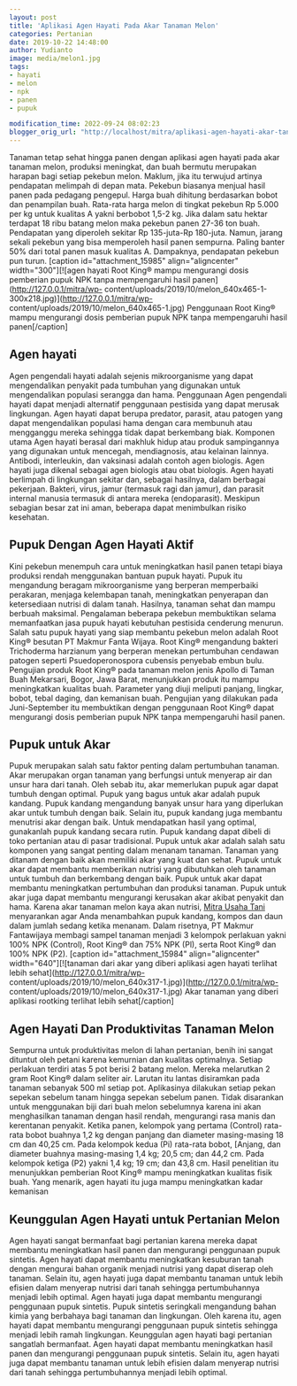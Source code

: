 ```yaml
---
layout: post
title: 'Aplikasi Agen Hayati Pada Akar Tanaman Melon'
categories: Pertanian
date: 2019-10-22 14:48:00
author: Yudianto
image: media/melon1.jpg
tags:
- hayati
- melon
- npk
- panen
- pupuk

modification_time: 2022-09-24 08:02:23
blogger_orig_url: "http://localhost/mitra/aplikasi-agen-hayati-akar-tanaman-melon.html"
---
```


Tanaman tetap sehat hingga panen dengan aplikasi agen hayati pada akar tanaman
melon, produksi meningkat, dan buah bermutu merupakan harapan bagi setiap
pekebun melon. Maklum, jika itu terwujud artinya pendapatan melimpah di depan
mata. Pekebun biasanya menjual hasil panen pada pedagang pengepul. Harga buah
dihitung berdasarkan bobot dan penampilan buah. Rata-rata harga melon di
tingkat pekebun Rp 5.000 per kg untuk kualitas A yakni berbobot 1,5-2 kg. Jika
dalam satu hektar terdapat 18 ribu batang melon maka pekebun panen 27-36 ton
buah. Pendapatan yang diperoleh sekitar Rp 135-juta-Rp 180-juta. Namun, jarang
sekali pekebun yang bisa memperoleh hasil panen sempurna. Paling banter 50%
dari total panen masuk kualitas A. Dampaknya, pendapatan pekebun pun turun.
[caption id="attachment_15985" align="aligncenter" width="300"][![agen hayati
Root King® mampu mengurangi dosis pemberian pupuk NPK tanpa mempengaruhi hasil
panen](http://127.0.0.1/mitra/wp-
content/uploads/2019/10/melon_640x465-1-300x218.jpg)](http://127.0.0.1/mitra/wp-
content/uploads/2019/10/melon_640x465-1.jpg) Penggunaan Root King® mampu
mengurangi dosis pemberian pupuk NPK tanpa mempengaruhi hasil panen[/caption]

## Agen hayati

Agen pengendali hayati adalah sejenis mikroorganisme yang dapat mengendalikan
penyakit pada tumbuhan yang digunakan untuk mengendalikan populasi serangga
dan hama. Penggunaan Agen pengendali hayati dapat menjadi alternatif
penggunaan pestisida yang dapat merusak lingkungan. Agen hayati dapat berupa
predator, parasit, atau patogen yang dapat mengendalikan populasi hama dengan
cara membunuh atau mengganggu mereka sehingga tidak dapat berkembang biak.
Komponen utama Agen hayati berasal dari makhluk hidup atau produk sampingannya
yang digunakan untuk mencegah, mendiagnosis, atau kelainan lainnya. Antibodi,
interleukin, dan vaksinasi adalah contoh agen biologis. Agen hayati juga
dikenal sebagai agen biologis atau obat biologis. Agen hayati berlimpah di
lingkungan sekitar dan, sebagai hasilnya, dalam berbagai pekerjaan. Bakteri,
virus, jamur (termasuk ragi dan jamur), dan parasit internal manusia termasuk
di antara mereka (endoparasit). Meskipun sebagian besar zat ini aman, beberapa
dapat menimbulkan risiko kesehatan.

## Pupuk Dengan Agen Hayati Aktif

Kini pekebun menempuh cara untuk meningkatkan hasil panen tetapi biaya
produksi rendah menggunakan bantuan pupuk hayati. Pupuk itu mengandung beragam
mikroorganisme yang berperan memperbaiki perakaran, menjaga kelembapan tanah,
meningkatkan penyerapan dan ketersediaan nutrisi di dalam tanah. Hasilnya,
tanaman sehat dan mampu berbuah maksimal. Pengalaman beberapa pekebun
membuktikan selama memanfaatkan jasa pupuk hayati kebutuhan pestisida
cenderung menurun. Salah satu pupuk hayati yang siap membantu pekebun melon
adalah Root King® besutan PT Makmur Fanta Wijaya. Root King® mengandung
bakteri Trichoderma harzianum yang berperan menekan pertumbuhan cendawan
patogen seperti Psuedoperonospora cubensis penyebab embun bulu. Pengujian
produk Root King® pada tanaman melon jenis Apollo di Taman Buah Mekarsari,
Bogor, Jawa Barat, menunjukkan produk itu mampu meningkatkan kualitas buah.
Parameter yang diuji meliputi panjang, lingkar, bobot, tebal daging, dan
kemanisan buah. Pengujian yang dilakukan pada Juni-September itu membuktikan
dengan penggunaan Root King® dapat mengurangi dosis pemberian pupuk NPK tanpa
mempengaruhi hasil panen.

## Pupuk untuk Akar

Pupuk merupakan salah satu faktor penting dalam pertumbuhan tanaman. Akar
merupakan organ tanaman yang berfungsi untuk menyerap air dan unsur hara dari
tanah. Oleh sebab itu, akar memerlukan pupuk agar dapat tumbuh dengan optimal.
Pupuk yang bagus untuk akar adalah pupuk kandang. Pupuk kandang mengandung
banyak unsur hara yang diperlukan akar untuk tumbuh dengan baik. Selain itu,
pupuk kandang juga membantu menutrisi akar dengan baik. Untuk mendapatkan
hasil yang optimal, gunakanlah pupuk kandang secara rutin. Pupuk kandang dapat
dibeli di toko pertanian atau di pasar tradisional. Pupuk untuk akar adalah
salah satu komponen yang sangat penting dalam menanam tanaman. Tanaman yang
ditanam dengan baik akan memiliki akar yang kuat dan sehat. Pupuk untuk akar
dapat membantu memberikan nutrisi yang dibutuhkan oleh tanaman untuk tumbuh
dan berkembang dengan baik. Pupuk untuk akar dapat membantu meningkatkan
pertumbuhan dan produksi tanaman. Pupuk untuk akar juga dapat membantu
mengurangi kerusakan akar akibat penyakit dan hama. Karena akar tanaman melon
kaya akan nutrisi, [Mitra Usaha Tani](http://127.0.0.1/mitra) menyarankan agar
Anda menambahkan pupuk kandang, kompos dan daun dalam jumlah sedang ketika
menanam. Dalam risetnya, PT Makmur Fantawijaya membagi sampel tanaman menjadi
3 kelompok perlakuan yakni 100% NPK (Control), Root King® dan 75% NPK (Pl),
serta Root King® dan 100% NPK (P2). [caption id="attachment_15984"
align="aligncenter" width="640"][![tanaman dari akar yang diberi aplikasi agen
hayati terlihat lebih sehat](http://127.0.0.1/mitra/wp-
content/uploads/2019/10/melon_640x317-1.jpg)](http://127.0.0.1/mitra/wp-
content/uploads/2019/10/melon_640x317-1.jpg) Akar tanaman yang diberi aplikasi
rootking terlihat lebih sehat[/caption]

## Agen Hayati Dan Produktivitas Tanaman Melon

Sempurna untuk produktivitas melon di lahan pertanian, benih ini sangat
dituntut oleh petani karena kemurnian dan kualitas optimalnya. Setiap
perlakuan terdiri atas 5 pot berisi 2 batang melon. Mereka melarutkan 2 gram
Root King® dalam seliter air. Larutan itu lantas disiramkan pada tanaman
sebanyak 500 ml setiap pot. Aplikasinya dilakukan setiap pekan sepekan sebelum
tanam hingga sepekan sebelum panen. Tidak disarankan untuk menggunakan biji
dari buah melon sebelumnya karena ini akan menghasilkan tanaman dengan hasil
rendah, mengurangi rasa manis dan kerentanan penyakit. Ketika panen, kelompok
yang pertama (Control) rata-rata bobot buahnya 1,2 kg dengan panjang dan
diameter masing-masing 18 cm dan 40,25 cm. Pada kelompok kedua (Pi) rata-rata
bobot, [Anjang, dan diameter buahnya masing-masing 1,4 kg; 20,5 cm; dan 44,2
cm. Pada kelompok ketiga (P2) yakni 1,4 kg; 19 cm; dan 43,8 cm. Hasil
penelitian itu menunjukkan pemberian Root King® mampu meningkatkan kualitas
fisik buah. Yang menarik, agen hayati itu juga mampu meningkatkan kadar
kemanisan

## Keunggulan Agen Hayati untuk Pertanian Melon

Agen hayati sangat bermanfaat bagi pertanian karena mereka dapat membantu
meningkatkan hasil panen dan mengurangi penggunaan pupuk sintetis. Agen hayati
dapat membantu meningkatkan kesuburan tanah dengan mengurai bahan organik
menjadi nutrisi yang dapat diserap oleh tanaman. Selain itu, agen hayati juga
dapat membantu tanaman untuk lebih efisien dalam menyerap nutrisi dari tanah
sehingga pertumbuhannya menjadi lebih optimal. Agen hayati juga dapat membantu
mengurangi penggunaan pupuk sintetis. Pupuk sintetis seringkali mengandung
bahan kimia yang berbahaya bagi tanaman dan lingkungan. Oleh karena itu, agen
hayati dapat membantu mengurangi penggunaan pupuk sintetis sehingga menjadi
lebih ramah lingkungan. Keunggulan agen hayati bagi pertanian sangatlah
bermanfaat. Agen hayati dapat membantu meningkatkan hasil panen dan mengurangi
penggunaan pupuk sintetis. Selain itu, agen hayati juga dapat membantu tanaman
untuk lebih efisien dalam menyerap nutrisi dari tanah sehingga pertumbuhannya
menjadi lebih optimal.


